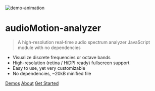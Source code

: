 ![demo-animation](demo/media/demo.gif)

# audioMotion-analyzer

> A high-resolution real-time audio spectrum analyzer JavaScript module with no dependencies

- Visualize discrete frequencies or octave bands
- High-resolution (retina / HiDPI ready) fullscreen support
- Easy to use, yet very customizable
- No dependencies, \~20kB minified file

[Demos](/demo/)
[About](#about)
[Get Started](#live-code-examples)